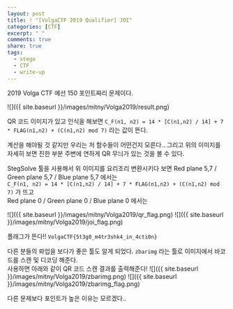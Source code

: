 ```yaml
---
layout: post
title: ! "[VolgaCTF 2019 Qualifier] JOI"
categories: [CTF]
excerpt: " "
comments: true
share: true
tags:
  - stego
  - CTF
  - write-up
---
```


2019 Volga CTF 예선 150 포인트짜리 문제이다.

![]({{ site.baseurl }}/images/mitny/Volga2019/result.png)

QR 코드 이미지가 있고 인식을 해보면
`C_F(n1, n2) = 14 * [C(n1,n2) / 14] + 7 * FLAG(n1,n2) + (C(n1,n2) mod 7)` 라는 값이 뜬다.

계산을 해야될 것 같지만 우리는 저 함수들이 어떤건지 모른다..
그리고 위의 이미지를 자세히 보면 진한 부분 주변에 연하게 QR 무늬가 있는 것을 볼 수 있다.

StegSolve 툴을 사용해서 위 이미지를 요리조리 변환시키다 보면
Red plane 5,7 / Green plane 5,7 / Blue plane 5,7 에서는<br>
`C_F(n1, n2) = 14 * [C(n1,n2) / 14] + 7 * FLAG(n1,n2) + (C(n1,n2) mod 7)` 가 뜨고<br>
Red plane 0 / Green plane 0 / Blue plane 0 에서는

![]({{ site.baseurl }}/images/mitny/Volga2019/qr_flag.png)
![]({{ site.baseurl }}/images/mitny/Volga2019/joi_flag.png)

플래그가 뜬다!!
`VolgaCTF{5t3g0_m4tr3shk4_in_4cti0n}`

다른 분들의 롸업을 보다가 좋은 툴도 알게 되었다.
`zbarimg` 라는 툴로 이미지에서 바코드를 스캔 및 디코딩 해준다.<br>
사용하면 아래와 같이 QR 코드 스캔 결과를 출력해준다!
![]({{ site.baseurl }}/images/mitny/Volga2019/zbarimg.png)
![]({{ site.baseurl }}/images/mitny/Volga2019/zbarimg_flag.png)

다른 문제보다 포인트가 높은 이유는 모르겠다..

